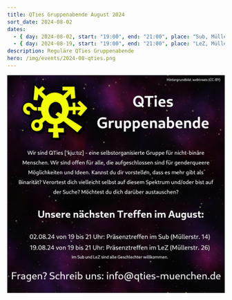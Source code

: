 ```yaml
---
title: QTies Gruppenabende August 2024
sort_date: 2024-08-02
dates:
  - { day: 2024-08-02, start: "19:00", end: "21:00", place: "Sub, Müllerstraße 14" }
  - { day: 2024-08-19, start: "19:00", end: "21:00", place: "LeZ, Müllerstraße 26" }
description: Reguläre QTies Gruppenabende
hero: /img/events/2024-08-qties.png
---
```


![](/img/events/2024-08-qties.png)
